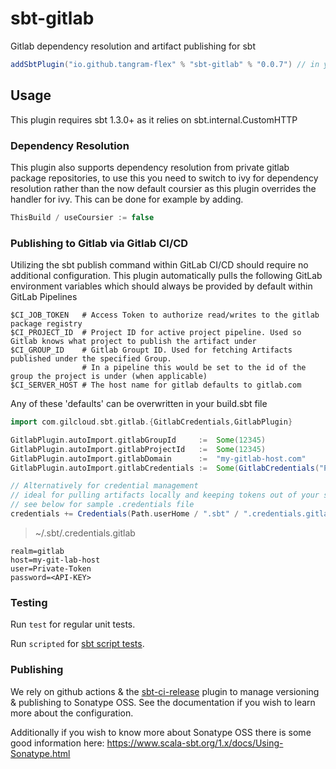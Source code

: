 # sbt-gitlab

Gitlab dependency resolution and artifact publishing for sbt

```scala
addSbtPlugin("io.github.tangram-flex" % "sbt-gitlab" % "0.0.7") // in your project/plugins.sbt file
```


## Usage

This plugin requires sbt 1.3.0+ as it relies on sbt.internal.CustomHTTP
 
### Dependency Resolution
This plugin also supports dependency resolution from private gitlab package repositories, to use this you need to switch to ivy for dependency resolution rather than the now default coursier as this plugin overrides the handler for ivy. This can be done for example by adding. 
```scala
ThisBuild / useCoursier := false
```

### Publishing to Gitlab via Gitlab CI/CD

Utilizing the sbt publish command within GitLab CI/CD should require no additional configuration. This plugin automatically pulls the following GitLab environment variables which should always be provided by default within GitLab Pipelines

```shell
$CI_JOB_TOKEN   # Access Token to authorize read/writes to the gitlab package registry
$CI_PROJECT_ID  # Project ID for active project pipeline. Used so Gitlab knows what project to publish the artifact under
$CI_GROUP_ID    # Gitlab Groupt ID. Used for fetching Artifacts published under the specified Group. 
                # In a pipeline this would be set to the id of the group the project is under (when applicable)
$CI_SERVER_HOST # The host name for gitlab defaults to gitlab.com
```

Any of these 'defaults' can be overwritten in your build.sbt file

```scala
import com.gilcloud.sbt.gitlab.{GitlabCredentials,GitlabPlugin}

GitlabPlugin.autoImport.gitlabGroupId     :=  Some(12345)
GitlabPlugin.autoImport.gitlabProjectId   :=  Some(12345)
GitlabPlugin.autoImport.gitlabDomain      :=  "my-gitlab-host.com"
GitlabPlugin.autoImport.gitlabCredentials :=  Some(GitlabCredentials("Private-Token","<API-KEY>"))

// Alternatively for credential management 
// ideal for pulling artifacts locally and keeping tokens out of your source control
// see below for sample .credentials file
credentials += Credentials(Path.userHome / ".sbt" / ".credentials.gitlab"),

```
> ~/.sbt/.credentials.gitlab
```.credentials
realm=gitlab
host=my-git-lab-host
user=Private-Token
password=<API-KEY>
```

### Testing

Run `test` for regular unit tests.

Run `scripted` for [sbt script tests](http://www.scala-sbt.org/1.x/docs/Testing-sbt-plugins.html).

### Publishing

We rely on github actions & the [sbt-ci-release](https://github.com/sbt/sbt-ci-release) plugin to manage versioning & publishing to Sonatype OSS. See the documentation if you wish to learn more about the configuration.


Additionally if you wish to know more about Sonatype OSS there is some good information here:
    https://www.scala-sbt.org/1.x/docs/Using-Sonatype.html
